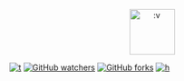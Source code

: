 <p align="center">
  <img src="https://i.postimg.cc/xCYbNNmh/images-2.jpg" title=":v" alt=":v" width="80" >
</p>

[![t](https://img.shields.io/static/v1?style=plastic&logo=appveyor&label=Code&message=by%20polygon&color=green)](https://youtube.com/channel/UCtu-GcxKL8kJBXpR1wfMgWg)
[![GitHub watchers](https://img.shields.io/github/watchers/Bayu12345677/github-icons?style=social)](https://youtube.com/channel/UCtu-GcxKL8kJBXpR1wfMgWg)
[![GitHub forks](https://img.shields.io/github/forks/Bayu12345677/github-icons?logo=%3Av&logoColor=green&style=plastic)](https://youtube.com/channel/UCtu-GcxKL8kJBXpR1wfMgWg)
[![h](https://img.shields.io/github/issues/Bayu12345677/github-icons)](https://youtube.com/channel/UCtu-GcxKL8kJBXpR1wfMgWg)
